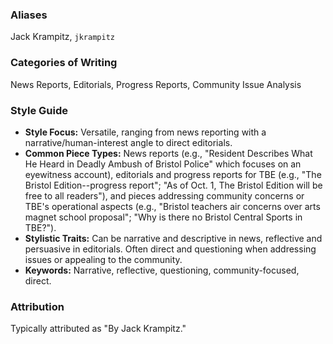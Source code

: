 ### Aliases
Jack Krampitz, `jkrampitz`

### Categories of Writing
News Reports, Editorials, Progress Reports, Community Issue Analysis

### Style Guide
* **Style Focus:** Versatile, ranging from news reporting with a narrative/human-interest angle to direct editorials.
* **Common Piece Types:** News reports (e.g., "Resident Describes What He Heard in Deadly Ambush of Bristol Police" which focuses on an eyewitness account), editorials and progress reports for TBE (e.g., "The Bristol Edition--progress report"; "As of Oct. 1, The Bristol Edition will be free to all readers"), and pieces addressing community concerns or TBE's operational aspects (e.g., "Bristol teachers air concerns over arts magnet school proposal"; "Why is there no Bristol Central Sports in TBE?").
* **Stylistic Traits:** Can be narrative and descriptive in news, reflective and persuasive in editorials. Often direct and questioning when addressing issues or appealing to the community.
* **Keywords:** Narrative, reflective, questioning, community-focused, direct.

### Attribution
Typically attributed as "By Jack Krampitz."